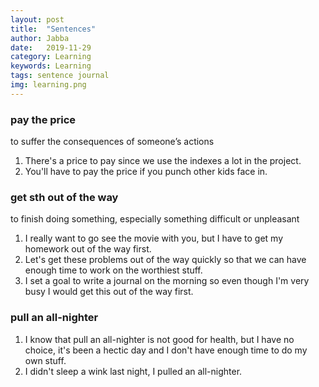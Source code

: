 ```yaml
---
layout: post
title:  "Sentences"
author: Jabba
date:   2019-11-29
category: Learning
keywords: Learning
tags: sentence journal
img: learning.png
---
```


### pay the price
to suffer the consequences of someone’s actions
1. There's a price to pay since we use the indexes a lot in the project.
2. You'll have to pay the price if you punch other kids face in.


### get sth out of the way
to finish doing something, especially something difficult or unpleasant
1. I really want to go see the movie with you, but I have to get my homework out of the way first.
2. Let's get these problems out of the way quickly so that we can have enough time to work on the worthiest stuff.
3. I set a goal to write a journal on the morning so even though I'm very busy I would get this out of the way first.


### pull an all-nighter
1. I know that pull an all-nighter is not good for health, but I have no choice, it's been a hectic day and I don't have enough time to do my own stuff.
2. I didn't sleep a wink last night, I pulled an all-nighter.
